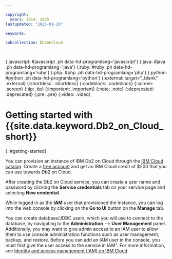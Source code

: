 ```yaml
---

copyright:
  years: 2014, 2025
lastupdated: "2025-01-20"

keywords:

subcollection: Db2onCloud

---
```



{:javascript: #javascript .ph data-hd-programlang='javascript'}
{:java: #java .ph data-hd-programlang='java'}
{:ruby: #ruby .ph data-hd-programlang='ruby'}
{:php: #php .ph data-hd-programlang='php'}
{:python: #python .ph data-hd-programlang='python'}
{:external: target="_blank" .external}
{:shortdesc: .shortdesc}
{:codeblock: .codeblock}
{:screen: .screen}
{:tip: .tip}
{:important: .important}
{:note: .note}
{:deprecated: .deprecated}
{:pre: .pre}
{:video: .video}

# Getting started with {{site.data.keyword.Db2_on_Cloud_short}}
{: #getting-started}

You can provision an instance of IBM Db2 on Cloud through the [IBM Cloud catalog](https://cloud.ibm.com/catalog/services/db2). Create a [free account](https://cloud.ibm.com/registration?target=%2Fcatalog%2Fservices%2Fdb2-warehouse) and get an IBM Cloud credit of $200 that you can use towards Db2 on Cloud.

After creating the Db2 on Cloud service, you can create a user name and password by clicking the **Service credentials** tab on your service page and selecting **New credential**.

While logged in as the **IAM** user that provisioned the instance, you can log into the web console by clicking on the **Go to UI** button on the **Manage** tab.

You can create database/JDBC users, which you will use to connect to the database, by navigating to the **Administration** --> **User Management** panel. Additionally, you may want to give admin access to an IAM user to allow them to use console administration functions such as user management, backup, and restore. Before you can add an IAM user in the console, you must first give the user access to the service in IAM". For more information, see [Identity and access management (IAM) on IBM Cloud](https://cloud.ibm.com/docs/Db2onCloud?topic=Db2onCloud-iam).
